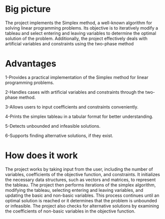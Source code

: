 # Big picture 
The project implements the Simplex method, a well-known algorithm for solving linear programming problems. Its objective is to iteratively modify a tableau and select entering and leaving variables to determine the optimal solution of the problem. Additionally, the project effectively deals with artificial variables and constraints using the two-phase method

# Advantages

1-Provides a practical implementation of the Simplex method for linear programming problems.

2-Handles cases with artificial variables and constraints through the two-phase method.

3-Allows users to input coefficients and constraints conveniently.

4-Prints the simplex tableau in a tabular format for better understanding.

5-Detects unbounded and infeasible solutions.

6-Supports finding alternative solutions, if they exist. 

# How does it work

The project works by taking input from the user, including the number of variables, coefficients of the objective function, and constraints. It initializes the necessary data structures, such as vectors and matrices, to represent the tableau. The project then performs iterations of the simplex algorithm, modifying the tableau, selecting entering and leaving variables, and updating the basic and non-basic variables. This process continues until an optimal solution is reached or it determines that the problem is unbounded or infeasible. The project also checks for alternative solutions by examining the coefficients of non-basic variables in the objective function.
